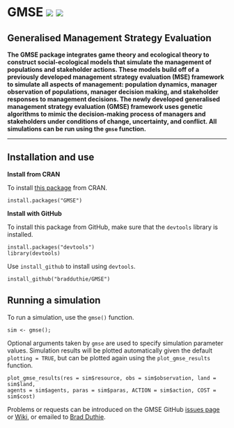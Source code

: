 # GMSE [![](http://www.r-pkg.org/badges/version/GMSE)](https://cran.r-project.org/package=GMSE) [![](http://cranlogs.r-pkg.org/badges/grand-total/GMSE)](http://cranlogs.r-pkg.org/badges/grand-total/GMSE)

Generalised Management Strategy Evaluation
--------------------------------------------------------------------------------

**The GMSE package integrates game theory and ecological theory to construct social-ecological models that simulate the management of populations and stakeholder actions. These models build off of a previously developed management strategy evaluation (MSE) framework to simulate all aspects of management: population dynamics, manager observation of populations, manager decision making, and stakeholder responses to management decisions. The newly developed generalised management strategy evaluation (GMSE) framework uses genetic algorithms to mimic the decision-making process of managers and stakeholders under conditions of change, uncertainty, and conflict. All simulations can be run using the `gmse` function.**

--------------------------------------------------------------------------------

## Installation and use

**Install from CRAN**

To install [this package](https://cran.r-project.org/web/packages/GMSE/) from CRAN.

```
install.packages("GMSE")
```

**Install with GitHub**

To install this package from GitHub, make sure that the `devtools` library is installed.

```
install.packages("devtools")
library(devtools)
```

Use `install_github` to install using `devtools`.

```
install_github("bradduthie/GMSE")
```

## Running a simulation

To run a simulation, use the `gmse()` function.

```
sim <- gmse();
```

Optional arguments taken by `gmse` are used to specify simulation parameter values. Simulation results will be plotted automatically given the default `plotting = TRUE`, but can be plotted again using the `plot_gmse_results` function.

```
plot_gmse_results(res = sim$resource, obs = sim$observation, land = sim$land, 
agents = sim$agents, paras = sim$paras, ACTION = sim$action, COST = sim$cost)
```

Problems or requests can be introduced on the GMSE GitHub [issues page](https://github.com/bradduthie/gmse/issues) or [Wiki](https://github.com/bradduthie/gmse/wiki), or emailed to [Brad Duthie](https://bradduthie.github.io/).